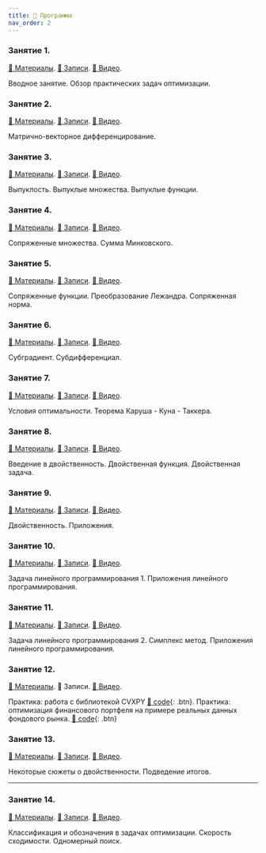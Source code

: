 ```yaml
---
title: 🚀 Программа
nav_order: 2
---
```


### Занятие 1.
[📄 Материалы](/presentations/1.pdf). [📝 Записи](/notes/1.pdf). [📼 Видео](https://youtu.be/5agEaBfyi0c).

Вводное занятие. Обзор практических задач оптимизации.


### Занятие 2.
[📄 Материалы](/presentations/2.pdf). [📝 Записи](/notes/2.pdf). [📼 Видео](https://youtu.be/_CaZYpzRcPg).

Матрично-векторное дифференцирование.

### Занятие 3.
[📄 Материалы](/presentations/3.pdf). [📝 Записи](/notes/3.pdf). [📼 Видео](https://youtu.be/qio9PZyIFmA).

Выпуклость. Выпуклые множества. Выпуклые функции.

### Занятие 4.
[📄 Материалы](/presentations/4.pdf). [📝 Записи](/notes/4.pdf). [📼 Видео](https://youtu.be/dxdBkaGxt6w).

Сопряженные множества. Сумма Минковского.

### Занятие 5.
[📄 Материалы](/presentations/5.pdf). [📝 Записи](/notes/5.pdf). [📼 Видео](https://youtu.be/hQ_OIs6BINc).

Сопряженные функции. Преобразование Лежандра. Сопряженная норма.

### Занятие 6.
[📄 Материалы](/presentations/6.pdf). [📝 Записи](/notes/6.pdf). [📼 Видео](https://youtu.be/cr4D50lrHg8).

Субградиент. Субдифференциал.

### Занятие 7.
[📄 Материалы](/presentations/7.pdf). [📝 Записи](/notes/7.pdf). [📼 Видео](https://youtu.be/jMSoc_A-bes).

Условия оптимальности. Теорема Каруша - Куна - Таккера.

### Занятие 8.
[📄 Материалы](/presentations/8.pdf). [📝 Записи](/notes/8.pdf). [📼 Видео](https://youtu.be/PBdrv5Bi2oU).

Введение в двойственность. Двойственная функция. Двойственная задача.

### Занятие 9.
[📄 Материалы](/presentations/9.pdf). [📝 Записи](/notes/9.pdf). [📼 Видео](https://youtu.be/4pXoE0ges7A).

Двойственность. Приложения. 

### Занятие 10.
[📄 Материалы](/presentations/10.pdf). [📝 Записи](/notes/10.pdf). [📼 Видео](https://youtu.be/_TLPGdwvmys).

Задача линейного программирования 1. Приложения линейного программирования.

### Занятие 11.
[📄 Материалы](/presentations/10.pdf). [📝 Записи](/notes/11.pdf). [📼 Видео](https://youtu.be/-gYb_3CPgI0).

Задача линейного программирования 2. Симплекс метод. Приложения линейного программирования.

### Занятие 12.
[📄 Материалы](/presentations/12.pdf). 📝 Записи. [📼 Видео](https://youtu.be/ueflq-3dxOE).

Практика: работа с библиотекой CVXPY [🐍 code](https://colab.research.google.com/github/MerkulovDaniil/mipt21/blob/main/notebooks/CVXPY_exercises.ipynb){: .btn}. Практика: оптимизация финансового портфеля на примере реальных данных фондового рынка.  [🐍 code](https://colab.research.google.com/github/MerkulovDaniil/mipt21/blob/main/notebooks/Portfolio_optimization.ipynb){: .btn}

### Занятие 13.
[📄 Материалы](/presentations/13.pdf). [📝 Записи](/notes/13.pdf). [📼 Видео](https://youtu.be/AmxQyHcrSf4).

Некоторые сюжеты о двойственности. Подведение итогов.

---

### Занятие 14.
[📄 Материалы](/presentations/14.pdf). [📝 Записи](/notes/14.pdf). [📼 Видео](https://youtu.be/0WAAZeAfTbY).

Классификация и обозначения в задачах оптимизации. Скорость сходимости. Одномерный поиск.
